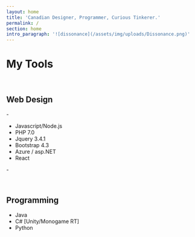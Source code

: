 ```yaml
---
layout: home
title: 'Canadian Designer, Programmer, Curious Tinkerer.'
permalink: /
section: home
intro_paragraph: '![dissonance](/assets/img/uploads/Dissonance.png)'
---
```

# My Tools

<br/>

## Web Design

\-

* Javascript/Node.js
* PHP 7.0
* Jquery 3.4.1
* Bootstrap 4.3
* Azure / asp.NET
* React

\-

<br/>

## Programming

* Java
* C# \[Unity/Monogame RT]
* Python

